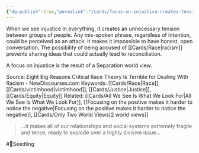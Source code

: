 ```yaml
---
{"dg-publish":true,"permalink":"/cards/focus-on-injustice-creates-tension/"}
---
```


When we see injustice in everything, it creates an unnecessary tension between groups of people. Any mis-spoken phrase, regardless of intention, could be perceived as an attack. It makes it impossible to have honest, open conversation. The possibility of being accused of [[Cards/Race\|racism]] prevents sharing ideas that could actually lead to reconciliation.

A focus on injustice is the result of a Separation world view.

Source: Eight Big Reasons Critical Race Theory Is Terrible for Dealing With Racism - NewDiscourses.com
Keywords: [[Cards/Race\|Race]], [[Cards/victimhood\|victimhood]], [[Cards/Justice\|Justice]], [[Cards/Equity\|Equity]]
Related: [[Cards/All We See Is What We Look For\|All We See Is What We Look For]], [[Focusing on the positive makes it harder to notice the negative\|Focusing on the positive makes it harder to notice the negative]], [[Cards/Only Two World Views\|2 world views]]

>...it makes all of our relationships and social systems extremely fragile and tense, ready to explode over a highly divisive issue...

#🌱Seedling 
